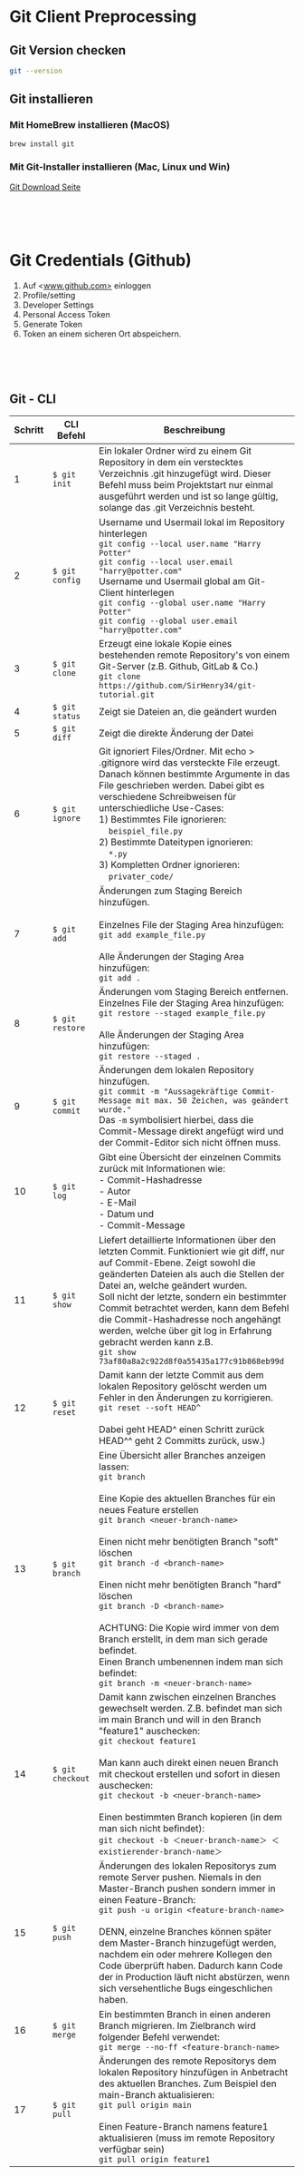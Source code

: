 # Git Client Preprocessing

## Git Version checken

```bash
git --version
```

## Git installieren

### Mit HomeBrew installieren (MacOS)

```bash
brew install git
```

### Mit Git-Installer installieren (Mac, Linux und Win)

[Git Download Seite](https://git-scm.com/downloads)

<br>
<br>
<br>

# Git Credentials (Github)

1) Auf <www.github.com> einloggen
2) Profile/setting
3) Developer Settings
4) Personal Access Token
5) Generate Token
6) Token an einem sicheren Ort abspeichern.

<br>
<br>
<br>

## Git - CLI

|Schritt | CLI Befehl | Beschreibung |
| - | - | - |
| 1 | `$ git init` | Ein lokaler Ordner wird zu einem Git Repository in dem ein verstecktes Verzeichnis .git hinzugefügt wird. Dieser Befehl muss beim Projektstart nur einmal ausgeführt werden und ist so lange gültig, solange das .git Verzeichnis besteht. |
| 2 | `$ git config` | Username und Usermail lokal im Repository hinterlegen <br> `git config --local user.name "Harry Potter"`<br> `git config --local user.email "harry@potter.com"` <br> Username und Usermail global am Git-Client hinterlegen <br> `git config --global user.name "Harry Potter"`<br> `git config --global user.email "harry@potter.com"` |
| 3 | `$ git clone` | Erzeugt eine lokale Kopie eines bestehenden remote Repository's von einem Git-Server (z.B. Github, GitLab & Co.) <br> `git clone https://github.com/SirHenry34/git-tutorial.git` |
| 4 | `$ git status` | Zeigt sie Dateien an, die geändert wurden |
| 5 | `$ git diff` | Zeigt die direkte Änderung der Datei |
| 6 | `$ git ignore` | Git ignoriert Files/Ordner. Mit echo > .gitignore wird das versteckte File erzeugt. <br> Danach können bestimmte Argumente in das File geschrieben werden. Dabei gibt es verschiedene Schreibweisen für unterschiedliche Use-Cases: <br> 1) Bestimmtes File ignorieren: <br> &nbsp; &nbsp; `beispiel_file.py` <br> 2) Bestimmte Dateitypen ignorieren: <br> &nbsp; &nbsp; `*.py` <br> 3) Kompletten Ordner ignorieren: <br> &nbsp; &nbsp; `privater_code/` |
| 7 | `$ git add` | Änderungen zum Staging Bereich hinzufügen. <br><br> Einzelnes File der Staging Area hinzufügen: <br> `git add example_file.py` <br><br> Alle Änderungen der Staging Area hinzufügen: <br> `git add .` |
| 8 | `$ git restore` | Änderungen vom Staging Bereich entfernen. Einzelnes File der Staging Area hinzufügen: <br> `git restore --staged example_file.py` <br><br> Alle Änderungen der Staging Area hinzufügen: <br> `git restore --staged .` |
| 9 | `$ git commit` | Änderungen dem lokalen Repository hinzufügen. <br> `git commit -m "Aussagekräftige Commit-Message mit max. 50 Zeichen, was geändert wurde."` <br> Das `-m` symbolisiert hierbei, dass die Commit-Message direkt angefügt wird und der Commit-Editor sich nicht öffnen muss. |
| 10 | `$ git log` | Gibt eine Übersicht der einzelnen Commits zurück mit Informationen wie: <br> - Commit-Hashadresse <br> - Autor <br> - E-Mail <br> - Datum und <br> - Commit-Message |
| 11 | `$ git show` | Liefert detaillierte Informationen über den letzten Commit. Funktioniert wie git diff, nur auf Commit-Ebene. Zeigt sowohl die geänderten Dateien als auch die Stellen der Datei an, welche geändert wurden. <br> Soll nicht der letzte, sondern ein bestimmter Commit betrachtet werden, kann dem Befehl die Commit-Hashadresse noch angehängt werden, welche über git log in Erfahrung gebracht werden kann z.B. <br> `git show 73af80a8a2c922d8f0a55435a177c91b868eb99d` |
| 12 | `$ git reset` | Damit kann der letzte Commit aus dem lokalen Repository gelöscht werden um Fehler in den Änderungen zu korrigieren. <br> `git reset --soft HEAD^` <br><br> Dabei geht HEAD^ einen Schritt zurück HEAD^^ geht 2 Committs zurück, usw.) |
| 13 | `$ git branch` | Eine Übersicht aller Branches anzeigen lassen: <br> `git branch` <br><br>Eine Kopie des aktuellen Branches für ein neues Feature erstellen <br> `git branch <neuer-branch-name>` <br><br> Einen nicht mehr benötigten Branch "soft" löschen <br> `git branch -d <branch-name>` <br><br> Einen nicht mehr benötigten Branch "hard" löschen <br> `git branch -D <branch-name>` <br><br> ACHTUNG: Die Kopie wird immer von dem Branch erstellt, in dem man sich gerade befindet. <br> Einen Branch umbenennen indem man sich befindet: <br> `git branch -m <neuer-branch-name>` |
| 14 | `$ git checkout` | Damit kann zwischen einzelnen Branches gewechselt werden. Z.B. befindet man sich im main Branch und will in den Branch "feature1" auschecken: <br> `git checkout feature1` <br><br> Man kann auch direkt einen neuen Branch mit checkout erstellen und sofort in diesen auschecken: <br> `git checkout -b <neuer-branch-name>` <br><br> Einen bestimmten Branch kopieren (in dem man sich nicht befindet): <br> `git checkout -b ＜neuer-branch-name＞ ＜existierender-branch-name＞` |
| 15 | `$ git push` | Änderungen des lokalen Repositorys zum remote Server pushen. Niemals in den Master-Branch pushen sondern immer in einen Feature-Branch: <br> `git push -u origin <feature-branch-name>` <br><br> DENN, einzelne Branches können später dem Master-Branch hinzugefügt werden, nachdem ein oder mehrere Kollegen den Code überprüft haben. Dadurch kann Code der in Production läuft nicht abstürzen, wenn sich versehentliche Bugs eingeschlichen haben. |
| 16 | `$ git merge` | Ein bestimmten Branch in einen anderen Branch migrieren. Im Zielbranch wird folgender Befehl verwendet: <br> `git merge --no-ff <feature-branch-name>` |
| 17 | `$ git pull` | Änderungen des remote Repositorys dem lokalen Repository hinzufügen in Anbetracht des aktuellen Branches. Zum Beispiel den main-Branch aktualisieren: <br> `git pull origin main` <br><br> Einen Feature-Branch namens feature1 aktualisieren (muss im remote Repository verfügbar sein) <br> `git pull origin feature1` |
